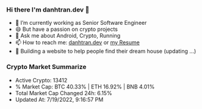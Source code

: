 ### Hi there I'm danhtran.dev 👋

- 🔭 I’m currently working as Senior Software Engineer
- 😄 But have a passion on crypto projects
- 💬 Ask me about Android, Crypto, Running 
- 📫 How to reach me: <a href="https://danhtran.dev" target="_blank">danhtran.dev</a> or <a href="Developer-Resume.pdf" target="_blank">my Resume</a>
- 🌱 Building a website to help people find their dream house (updating ...)

### Crypto Market Summarize
- Active Crypto: 13412
- % Market Cap: BTC 40.33% | ETH 16.92% | BNB 4.01%
- Total Market Cap Changed 24h: 6.15%
- Updated At: 7/19/2022, 9:16:57 PM
